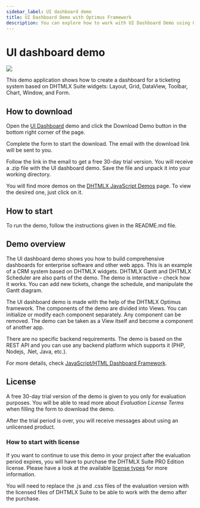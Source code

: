 ```yaml
---
sidebar_label: UI dashboard demo
title: UI Dashboard Demo with Optimus Framework 
description: You can explore how to work with UI Dashboard Demo using Optimus Framework in the documentation of the DHTMLX JavaScript UI library. Browse developer guides and API reference, try out code examples and live demos, and download a free 30-day evaluation version of DHTMLX Suite 7.
---
```


# UI dashboard demo

[comment]: # (todo добавить ссылку на демку на картинку и под картинкой)

![](../assets/optimus/demo/dashboard_demo.png)

This demo application shows how to create a dashboard for a ticketing system based on DHTMLX Suite widgets: Layout, Grid, DataView, Toolbar, Chart, Window, and Form.

## How to download

Open the [UI Dashboard](https://dhtmlx.com/docs/products/demoApps/dhtmlxDashboard/#dashboard) demo and click the Download Demo button in the bottom right corner of the page.

Complete the form to start the download. The email with the download link will be sent to you.

Follow the link in the email to get a free 30-day trial version. You will receive a .zip file with the UI dashboard demo. Save the file and unpack it into your working directory.

You will find more demos on the [DHTMLX JavaScript Demos](https://dhtmlx.com/docs/products/demoApps/) page. To view the desired one, just click on it.

## How to start

To run the demo, follow the instructions given in the README.md file.

## Demo overview

The UI dashboard demo shows you how to build comprehensive dashboards for enterprise software and other web apps. This is an example of a CRM system based on DHTMLX widgets. DHTMLX Gantt and DHTMLX Scheduler are also parts of the demo. The demo is interactive – check how it works. You can add new tickets, change the schedule, and manipulate the Gantt diagram.

The UI dashboard demo is made with the help of the DHTMLX Optimus framework. The components of the demo are divided into Views. You can initialize or modify each component separately. Any component can be removed. The demo can be taken as a View itself and become a component of another app.

There are no specific backend requirements. The demo is based on the REST API and you can use any backend platform which supports it (PHP, Nodejs, .Net, Java, etc.).

For more details, check [JavaScript/HTML Dashboard Framework](https://dhtmlx.com/docs/products/dhtmlxDashboard/).

## License

A free 30-day trial version of the demo is given to you only for evaluation purposes. You will be able to read more about *Evaluation License Terms* when filling the form to download the demo.

After the trial period is over, you will receive messages about using an unlicensed product.

### How to start with license

If you want to continue to use this demo in your project after the evaluation period expires, you will have to purchase the DHTMLX Suite PRO Edition license. Please have a look at the available [license types](https://dhtmlx.com/docs/products/licenses.shtml) for more information.

You will need to replace the .js and .css files of the evaluation version with the licensed files of DHTMLX Suite to be able to work with the demo after the purchase.
